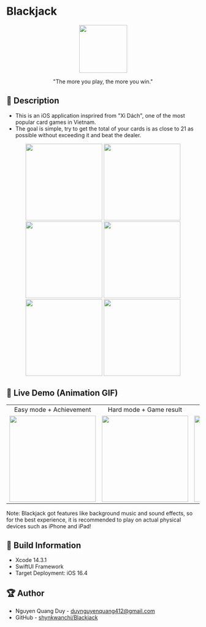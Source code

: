# Blackjack
<div align="center">
   <image width="125" src="./Blackjack/Assets.xcassets/AppIcon.appiconset/app-icon.png">
</div>
<p align="center">"The more you play, the more you win."</p>


## 📖 Description
- This is an iOS application insprired from "Xì Dách", one of the most popular card games in Vietnam.
- The goal is simple, try to get the total of your cards is as close to 21 as possible without exceeding it and beat the dealer.


<div align="center">
   <image width="200" src="./Screenshots/app-icon.png">
   <image width="200" src="./Screenshots/menu-view.png">
   <image width="200" src="./Screenshots/game-view.png">
   <image width="200" src="./Screenshots/leaderboard-view.png">
   <image width="200" src="./Screenshots/how-to-play-view.png">
   <image width="200" src="./Screenshots/settings-view.png">
</div>


## 🔮 Live Demo (Animation GIF)
<table align="center">
   <tr>
       <td align="center">Easy mode + Achievement</td>
       <td align="center">Hard mode + Game result</td>
       <td align="center">Save and resume</td>
       <td align="center">Theme setting</td>
   </tr>
   <tr>
       <td align="center"><image width="225" src="./Screenshots/easy-mode-demo.gif"></td>
       <td align="center"><image width="225" src="./Screenshots/hard-mode-demo.gif"></td>
       <td align="center"><image width="225" src="./Screenshots/save-and-resume-demo.gif"></td>
       <td align="center"><image width="225" src="./Screenshots/theme-setting-demo.gif"></td>
   </tr>
</table>

Note: Blackjack got features like background music and sound effects, so for the best experience, it is recommended to play on actual physical devices such as iPhone and iPad!


## 🔧 Build Information
- Xcode 14.3.1
- SwiftUI Framework
- Target Deployment: iOS 16.4


## 🏆 Author
- Nguyen Quang Duy - duynguyenquang412@gmail.com
- GitHub - [shynkwanchi/Blackjack](https://github.com/shynkwanchi/Blackjack)